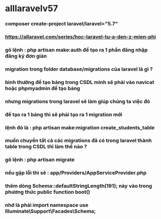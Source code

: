 # alllaravelv57
### composer create-project laravel/laravel="5.7"
### https://allaravel.com/series/hoc-laravel-tu-a-den-z-mien-phi
### gõ lệnh : php artisan make:auth để tạo ra 1 phần đăng nhập đăng ký đơn giản
### migration trong folder database/migrations của laravel là gì ?
### bình thường để tạo bảng trong CSDL mình sẽ phải vào navicat hoặc phpmyadmin để tạo bảng 
### nhưng migrations trong laravel sẽ làm giúp chúng ta việc đó

### để tạo ra 1 bảng thì sẽ phải tạo ra 1 migration mới 
### lệnh đó là : php artisan make:migration create_students_table

### muốn chuyển tất cả các migrations đã có trong laravel thành table trong CSDL thì làm thế nào ?
### gõ lệnh : php artisan migrate

### nếu gặp lỗi thì sẽ : app/Providers/AppServiceProvider.php
### thêm dòng Schema::defaultStringLength(191); này vào trong phương thức public function boot()
### nhớ là phải import namespace use Illuminate\Support\Facades\Schema;

